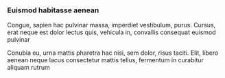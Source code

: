 ### Euismod habitasse aenean

Congue, sapien hac pulvinar massa, imperdiet vestibulum, purus. Cursus, erat neque est dolor lectus quis, vehicula in, convallis consequat euismod pulvinar

Conubia eu, urna mattis pharetra hac nisi, sem dolor, risus taciti. Elit, libero aenean neque lacus consectetur mattis tellus, fermentum in curabitur aliquam rutrum


